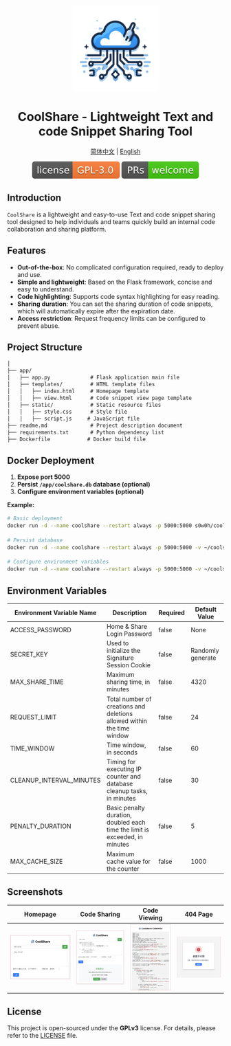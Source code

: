 <p align="center">
<img src="../assets/logo.png" alt="coolshare" width="200">
</p>
<h1 align="center">
  CoolShare - Lightweight Text and code Snippet Sharing Tool
</h1>

<p align="center">
 <a href="../README.md">简体中文</a> | <a href="README.en.md">English</a>
</p>

<p align="center">
  <a href="https://github.com/s0w0h/coolshare/blob/main/LICENSE"><img src="../assets/GPL-3.0License.svg" alt="License"></a>
  <a href="https://github.com/s0w0h/coolshare/pulls"><img src="../assets/PRs-welcome-brightgreen.svg" alt="PRs Welcome"/></a>
</p>

## Introduction

`CoolShare` is a lightweight and easy-to-use Text and code snippet sharing tool designed to help individuals and teams quickly build an internal code collaboration and sharing platform.

## Features

* **Out-of-the-box**: No complicated configuration required, ready to deploy and use.
* **Simple and lightweight**: Based on the Flask framework, concise and easy to understand.
* **Code highlighting**: Supports code syntax highlighting for easy reading.
* **Sharing duration**: You can set the sharing duration of code snippets, which will automatically expire after the expiration date.
* **Access restriction**: Request frequency limits can be configured to prevent abuse.

## Project Structure

```
│  
├── app/
│   ├── app.py             # Flask application main file
│   ├── templates/         # HTML template files
│   │   ├── index.html     # Homepage template
│   │   ├── view.html      # Code snippet view page template
│   ├── static/            # Static resource files
│   │   ├── style.css      # Style file
│   │   ├── script.js     # JavaScript file
├── readme.md              # Project description document
├── requirements.txt       # Python dependency list
├── Dockerfile            # Docker build file
```

## Docker Deployment

1. **Expose port 5000**
2. **Persist `/app/coolshare.db` database (optional)**
3. **Configure environment variables (optional)**

**Example:**

```bash
# Basic deployment
docker run -d --name coolshare --restart always -p 5000:5000 s0w0h/coolshare:latest

# Persist database
docker run -d --name coolshare --restart always -p 5000:5000 -v ~/coolshare/db:/app/db s0w0h/coolshare:latest

# Configure environment variables
docker run -d --name coolshare --restart always -p 5000:5000 -v ~/coolshare/db:/app/db -e MAX_SHARE_TIME=100 s0w0h/coolshare:latest
```

## Environment Variables

| Environment Variable Name | Description                                                        | Required | Default Value |
| ------------------------ | ------------------------------------------------------------------ | -------- | ------ |
| ACCESS_PASSWORD          | Home & Share Login Password                                        | false    | None   |
| SECRET_KEY               | Used to initialize the Signature Session Cookie                    | false    | Randomly generate|
| MAX_SHARE_TIME           | Maximum sharing time, in minutes                                   | false    | 4320  |
| REQUEST_LIMIT            | Total number of creations and deletions allowed within the time window | false    | 24     |
| TIME_WINDOW              | Time window, in seconds                                            | false    | 60     |
| CLEANUP_INTERVAL_MINUTES | Timing for executing IP counter and database cleanup tasks, in minutes | false    | 30     |
| PENALTY_DURATION         | Basic penalty duration, doubled each time the limit is exceeded, in minutes | false    | 5      |
| MAX_CACHE_SIZE           | Maximum cache value for the counter                               | false    | 1000   |

## Screenshots

| Homepage | Code Sharing | Code Viewing | 404 Page |
|---|---|---|---|
| ![](../assets/index.png) | ![](../assets/share.png) | ![](../assets/view.png) | ![](../assets/404.png) |


## License

This project is open-sourced under the **GPLv3** license. For details, please refer to the [LICENSE](LICENSE) file.
```

